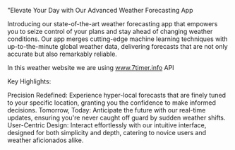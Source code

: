"Elevate Your Day with Our Advanced Weather Forecasting App

Introducing our state-of-the-art weather forecasting app that empowers you to seize control of your plans and stay ahead of changing weather conditions. Our app merges cutting-edge machine learning techniques with up-to-the-minute global weather data, delivering forecasts that are not only accurate but also remarkably reliable.

In this weather website we are using www.7timer.info API 

Key Highlights:

Precision Redefined: Experience hyper-local forecasts that are finely tuned to your specific location, granting you the confidence to make informed decisions.
Tomorrow, Today: Anticipate the future with our real-time updates, ensuring you're never caught off guard by sudden weather shifts.
User-Centric Design: Interact effortlessly with our intuitive interface, designed for both simplicity and depth, catering to novice users and weather aficionados alike.

